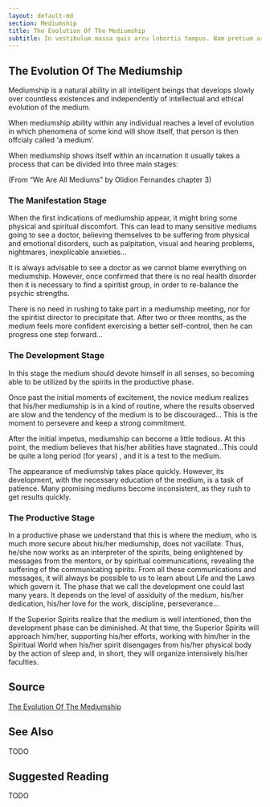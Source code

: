 ```yaml
---
layout: default-md
section: Mediumship
title: The Evolution Of The Mediumship
subtitle: In vestibulum massa quis arcu lobortis tempus. Nam pretium arcu in odio vulputate luctus.
---
```


## The Evolution Of The Mediumship

Mediumship is a natural ability in all intelligent beings that develops slowly over countless existences and independently of intellectual and ethical evolution of the medium.

When mediumship ability within any individual reaches a level of evolution in which phenomena of some kind will show itself, that person is then offcialy called ‘a medium’.

When mediumship shows itself within an incarnation it usually takes a process that can be divided into three main stages:

(From “We Are All Mediums” by Olidion Fernandes chapter 3)

### The Manifestation Stage
When the first indications of mediumship appear, it might bring some physical and spiritual discomfort. This can lead to many sensitive mediums going to see a doctor, believing themselves to be suffering from physical and emotional disorders, such as palpitation, visual and hearing problems, nightmares, inexplicable anxieties…

It is always advisable to see a doctor as we cannot blame everything on mediumship. However, once confirmed that there is no real health disorder then it is necessary to find a spiritist group, in order to re-balance the psychic strengths.

There is no need in rushing to take part in a mediumship meeting, nor for the spiritist director to precipitate that. After two or three months, as the medium feels more confident exercising a better self-control, then he can progress one step forward…

### The Development Stage
In this stage the medium should devote himself in all senses, so becoming able to be utilized by the spirits in the productive phase.

Once past the initial moments of excitement, the novice medium realizes that his/her mediumship is in a kind of routine, where the results observed are slow and the tendency of the medium is to be discouraged… This is the moment to persevere and keep a strong commitment.

After the initial impetus, mediumship can become a little tedious. At this point, the medium believes that his/her abilities have stagnated…This could be quite a long period (for years) , and it is a test to the medium.

The appearance of mediumship takes place quickly. However, its development, with the necessary education of the medium, is a task of patience. Many promising mediums become inconsistent, as they rush to get results quickly.

### The Productive Stage
In a productive phase we understand that this is where the medium, who is much more secure about his/her mediumship, does not vacillate. Thus, he/she now works as an interpreter of the spirits, being enlightened by messages from the mentors, or by spiritual communications, revealing the suffering of the communicating spirits. From all these communications and messages, it will always be possible to us to learn about Life and the Laws which govern it. The phase that we call the development one could last many years. It depends on the level of assiduity of the medium, his/her dedication, his/her love for the work, discipline, perseverance…

If the Superior Spirits realize that the medium is well intentioned, then the development phase can be diminished. At that time, the Superior Spirits will approach him/her, supporting his/her efforts, working with him/her in the Spiritual World when his/her spirit disengages from his/her physical body by the action of sleep and, in short, they will organize intensively his/her faculties.


## Source
[The Evolution Of The Mediumship](http://www.sgny.org/spiritism-guide/mediumship/mediumship-evolution/)

## See Also
TODO


## Suggested Reading
TODO

